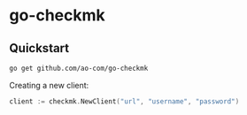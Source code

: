# go-checkmk

## Quickstart


``` sh
go get github.com/ao-com/go-checkmk
```

Creating a new client:

``` go
client := checkmk.NewClient("url", "username", "password")
```